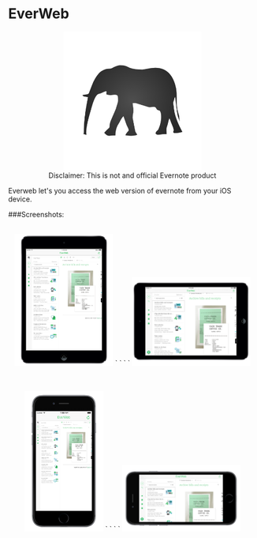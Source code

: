 # EverWeb

<p align="center">
<img src="EverWeb/Screenshots/elephant.png" width="280">  
<br/>
Disclaimer: This is not and official Evernote product
<p>

Everweb let's you access the web version of evernote from your iOS device.

###Screenshots:

<p align="center">
<br/>
<img src="EverWeb/Screenshots/ipad-portrait.png" width="200"> `  ` `  ` <img src="EverWeb/Screenshots/ipad-landscape.png" width="240">
<br/>
<br/>
<p>

<p align="center">
<br/>
<img src="EverWeb/Screenshots/iphone-portrait.png" width="160"> `  ` `  ` <img src="EverWeb/Screenshots/iphone-landscape.png" width="240">
<br/>
<br/>
<p>
